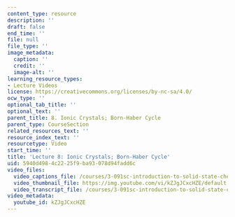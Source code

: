 ```yaml
---
content_type: resource
description: ''
draft: false
end_time: ''
file: null
file_type: ''
image_metadata:
  caption: ''
  credit: ''
  image-alt: ''
learning_resource_types:
- Lecture Videos
license: https://creativecommons.org/licenses/by-nc-sa/4.0/
ocw_type: ''
optional_tab_title: ''
optional_text: ''
parent_title: 8. Ionic Crystals; Born-Haber Cycle
parent_type: CourseSection
related_resources_text: ''
resource_index_text: ''
resourcetype: Video
start_time: ''
title: 'Lecture 8: Ionic Crystals; Born-Haber Cycle'
uid: 5940d498-4c22-25f9-ba93-078d94fadd6c
video_files:
  video_captions_file: /courses/3-091sc-introduction-to-solid-state-chemistry-fall-2010/5f68a71c3b37549f9ba92805ba74e766_kZJgJCxcHZE.vtt
  video_thumbnail_file: https://img.youtube.com/vi/kZJgJCxcHZE/default.jpg
  video_transcript_file: /courses/3-091sc-introduction-to-solid-state-chemistry-fall-2010/9e2c0f40f7a4d805aca8fd1f8034b6d8_kZJgJCxcHZE.pdf
video_metadata:
  youtube_id: kZJgJCxcHZE
---
```

